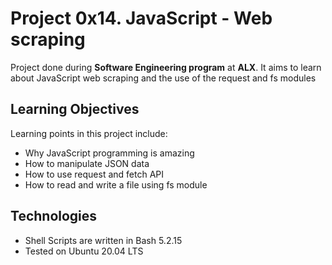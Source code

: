 # Project 0x14. JavaScript - Web scraping
Project done during **Software Engineering program** at **ALX**. 
It aims to learn about JavaScript web scraping and the use of the request and fs modules

## Learning Objectives
Learning points in this project include:

* Why JavaScript programming is amazing
* How to manipulate JSON data
* How to use request and fetch API
* How to read and write a file using fs module

## Technologies
* Shell Scripts are written in Bash 5.2.15
* Tested on Ubuntu 20.04 LTS
